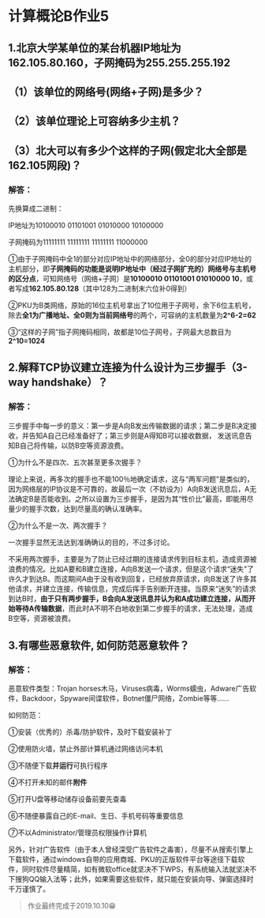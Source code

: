 # 计算概论B作业5
## 1.北京大学某单位的某台机器IP地址为162.105.80.160，子网掩码为255.255.255.192
## （1）该单位的网络号(网络+子网)是多少？
## （2）该单位理论上可容纳多少主机？
## （3）北大可以有多少个这样的子网(假定北大全部是162.105网段)？
### 解答：
先换算成二进制：

IP地址为10100010 01101001 01010000 10100000

子网掩码为11111111 11111111 11111111 11000000

①由于子网掩码中全1的部分对应IP地址中的网络部分，全0的部分对应IP地址的主机部分，即**子网掩码的功能是说明IP地址中（经过子网扩充的）网络号与主机号的区分点**，可知网络号（网络+子网）是**10100010 01101001 01010000 10**，或者写成**162.105.80.128**（其中128为二进制末六位补0得到）

②PKU为B类网络，原始的16位主机号拿出了10位用于子网号，余下6位主机号，除去**全1为广播地址、全0则为当前网络号**的两个，可容纳的主机数量为**2^6-2=62**

③“这样的子网”指子网掩码相同，故都是10位子网号，子网最大总数目为**2^10=1024**
## 2.解释TCP协议建立连接为什么设计为三步握手（3-way handshake）？
### 解答：
三步握手中每一步的意义：第一步是A向B发出传输数据的请求；第二步是B决定接收，并告知A自己已经准备好了；第三步则是A得知B可以接收数据， 发送讯息告知B自己将传输，以防B空等资源浪费。

①为什么不是四次、五次甚至更多次握手？

理论上来说，再多次的握手也不能100％地确定请求，这与“两军问题”是类似的，因为网络层的IP协议是不可靠的，故最后一次（不妨设为）A向B发送讯息后，A无法确定B是否能收到。之所以设置为三步握手，是因为其“性价比”最高，即能用尽量少的握手次数，达到尽量高的确认准确率。

②为什么不是一次、两次握手？

一次握手显然无法达到准确确认的目的，不过多讨论。

不采用两次握手，主要是为了防止已经过期的连接请求传到目标主机，造成资源被浪费的情况。比如A要和B建立连接，A向B发送一个请求，但是这个请求“迷失”了许久才到达B。而这期间A由于没有收到回复，已经放弃原请求，向B发送了许多其他请求，并建立连接，传输信息，完成后挥手告别断开连接。当原来“迷失”的请求到达B时，**由于只有两步握手，B会向A发送讯息并认为和A成功建立连接，从而开始等待A传输数据**，而此时A不明不白地收到第二步握手的请求，无法处理，造成B空等，资源被浪费。
## 3.有哪些恶意软件, 如何防范恶意软件？
### 解答：
恶意软件类型：Trojan horses木马，Viruses病毒，Worms蠕虫，Adware广告软件，Backdoor，Spyware间谍软件，Botnet僵尸网络，Zombie等等……

如何防范：

①安装（优秀的）杀毒/防护软件，及时下载安装补丁

②使用防火墙，禁止外部计算机通过网络访问本机

③不随便下载**并运行**可执行程序

④不打开未知的邮件**附件**

⑤打开U盘等移动储存设备前要先查毒

⑥不随便暴露自己的E-mail、生日、手机号码等重要信息

⑦不以Administrator/管理员权限操作计算机

另外，针对广告软件（由于本人曾经深受广告软件之毒害），尽量不从搜索引擎上下载软件，通过windows自带的应用商城、PKU的正版软件平台等途径下载软件，同时软件尽量精简，如有微软office就坚决不下WPS，有系统输入法就坚决不下搜狗QQ输入法等；此外，如果需要这些软件，就只能在安装向导、弹窗选择时千万谨慎了。

> 作业最终完成于2019.10.10😁
